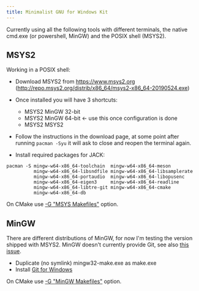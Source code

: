 ```yaml
---
title: Minimalist GNU for Windows Kit
---
```


Currently using all the following tools with different terminals, the native
cmd.exe (or powershell, MinGW) and the POSIX shell (MSYS2).

## MSYS2

Working in a POSIX shell:

- Download MSYS2 from https://www.msys2.org (<http://repo.msys2.org/distrib/x86_64/msys2-x86_64-20190524.exe>)
- Once installed you will have 3 shortcuts:
  - MSYS2 MinGW 32-bit
  - MSYS2 MinGW 64-bit <- use this once configuration is done
  - MSYS2 MSYS2

- Follow the instructions in the download page, at some point after running
  `pacman -Syu` it will ask to close and reopen the terminal again.

- Install required packages for JACK:

```
pacman -S mingw-w64-x86_64-toolchain  mingw-w64-x86_64-meson
          mingw-w64-x86_64-libsndfile mingw-w64-x86_64-libsamplerate
          mingw-w64-x86_64-portaudio  mingw-w64-x86_64-libopusenc
          mingw-w64-x86_64-eigen3     mingw-w64-x86_64-readline
          mingw-w64-x86_64-libtre-git mingw-w64-x86_64-cmake
          mingw-w64-x86_64-db
```

On CMake use [-G "MSYS Makefiles"] option.

## MinGW

There are different distributions of MinGW, for now I'm testing the version
shipped with MSYS2.
MinGW doesn't currently provide Git, see also [this issue].

- Duplicate (no symlink) mingw32-make.exe as make.exe
- Install [Git for Windows]

On CMake use [-G "MinGW Makefiles"] option.


[this issue]:           https://github.com/msys2/MINGW-packages/issues/3003
[Git for Windows]:      https://gitforwindows.org/
[-G "MSYS Makefiles"]:  https://cmake.org/cmake/help/latest/generator/MinGW%20Makefiles.html
[-G "MinGW Makefiles"]: https://cmake.org/cmake/help/latest/generator/MSYS%20Makefiles.html
